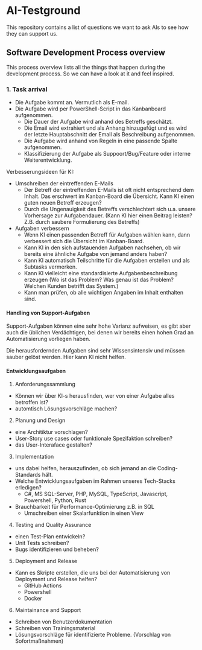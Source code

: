# AI-Testground

This repository contains a list of questions we want to ask AIs to see how they can support us.

## Software Development Process overview

This process overview lists all the things that happen during the development process.
So we can have a look at it and feel inspired.

### 1. Task arrival

- Die Aufgabe kommt an. Vermutlich als E-mail.
- Die Aufgabe wird per PowerShell-Script in das Kanbanboard aufgenommen.
  - Die Dauer der Aufgabe wird anhand des Betreffs geschätzt.
  - Die Email wird extrahiert und als Anhang hinzugefügt und es wird der letzte Hauptabschnitt der Email als Beschreibung aufgenommen.
  - Die Aufgabe wird anhand von Regeln in eine passende Spalte aufgenommen.
  - Klassifizierung der Aufgabe als Suppoort/Bug/Feature oder interne Weiterentwicklung.

Verbesserungsideen für KI:

- Umschreiben der eintreffenden E-Mails
  - Der Betreff der eintreffenden E-Mails ist oft nicht entsprechend dem Inhalt. Das erschwert im Kanban-Board die Übersicht. Kann KI einen guten neuen Betreff erzeugen?
  - Durch die Ungenauigkeit des Betreffs verschlechtert sich u.a. unsere Vorhersage zur Aufgabendauer. (Kann KI hier einen Beitrag leisten? Z.B. durch saubere Formulierung des Betreffs)
- Aufgaben verbessern
  - Wenn KI einen passenden Betreff für Aufgaben wählen kann, dann verbessert sich die Übersicht im Kanban-Board.
  - Kann KI in den sich aufstauenden Aufgaben nachsehen, ob wir bereits eine ähnliche Aufgabe von jemand anders haben?
  - Kann KI automatisch Teilschritte für die Aufgaben erstellen und als Subtasks vermerken.
  - Kann KI vielleicht eine standardisierte Aufgabenbeschreibung erzeugen (Wo ist das Problem? Was genau ist das Problem? Welchen Kunden betrifft das System.)
  - Kann man prüfen, ob alle wichtigen Angaben im Inhalt enthalten sind.

#### Handling von Support-Aufgaben

Support-Aufgaben können eine sehr hohe Varianz aufweisen, es gibt aber auch die üblichen Verdächtigen, bei denen wir
bereits einen hohen Grad an Automatisierung vorliegen haben.

Die herausfordernden Aufgaben sind sehr Wissensintensiv und müssen sauber gelöst werden. Hier kann KI nicht helfen.

#### Entwicklungsaufgaben

1. Anforderungssammlung

- Können wir über KI-s herausfinden, wer von einer Aufgabe alles betroffen ist?
- automtisch Lösungsvorschläge machen?

2. Planung und Design

- eine Architiktur vorschlagen?
- User-Story use cases oder funktionale Spezifaktion schreiben?
- das User-Interaface gestalten?

3. Implementation

- uns dabei helfen, herauszufinden, ob sich jemand an die Coding-Standards hält.
- Welche Entwicklungsaufgaben im Rahmen unseres Tech-Stacks erledigen?
  - C#, MS SQL-Server, PHP, MySQL, TypeScript, Javascript, Powershell, Python, Rust
- Brauchbarkeit für Performance-Optimierung z.B. in SQL
  - Umschreiben einer Skalarfunktion in einen View

4. Testing and Quality Assurance

- einen Test-Plan entwickeln?
- Unit Tests schreiben?
- Bugs identifizieren und beheben?

5. Deployment and Release

- Kann es Skripte erstellen, die uns bei der Automatisierung von Deployment und Release helfen?
  - GitHub Actions
  - Powershell
  - Docker

6. Maintainance and Support

- Schreiben von Benutzerdokumentation
- Schreiben von Trainingsmaterial
- Lösungsvorschläge für identifizierte Probleme. (Vorschlag von Sofortmaßnahmen)
